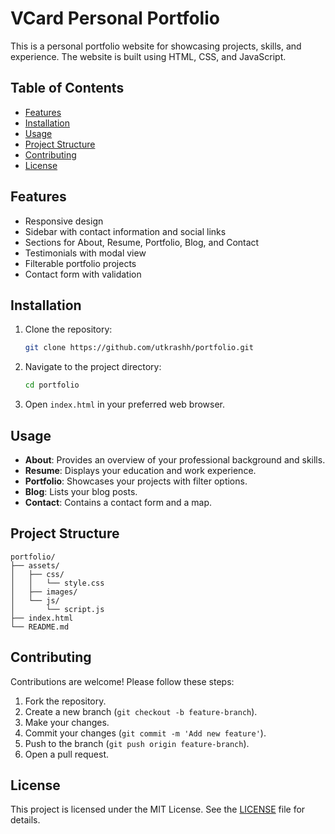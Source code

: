 # VCard Personal Portfolio

This is a personal portfolio website for showcasing projects, skills, and experience. The website is built using HTML, CSS, and JavaScript.

## Table of Contents

- [Features](#features)
- [Installation](#installation)
- [Usage](#usage)
- [Project Structure](#project-structure)
- [Contributing](#contributing)
- [License](#license)

## Features

- Responsive design
- Sidebar with contact information and social links
- Sections for About, Resume, Portfolio, Blog, and Contact
- Testimonials with modal view
- Filterable portfolio projects
- Contact form with validation

## Installation

1. Clone the repository:

   ```bash
   git clone https://github.com/utkrashh/portfolio.git
   ```

2. Navigate to the project directory:

   ```bash
   cd portfolio
   ```

3. Open `index.html` in your preferred web browser.

## Usage

- **About**: Provides an overview of your professional background and skills.
- **Resume**: Displays your education and work experience.
- **Portfolio**: Showcases your projects with filter options.
- **Blog**: Lists your blog posts.
- **Contact**: Contains a contact form and a map.

## Project Structure

```
portfolio/
├── assets/
│   ├── css/
│   │   └── style.css
│   ├── images/
│   └── js/
│       └── script.js
├── index.html
└── README.md
```

## Contributing

Contributions are welcome! Please follow these steps:

1. Fork the repository.
2. Create a new branch (`git checkout -b feature-branch`).
3. Make your changes.
4. Commit your changes (`git commit -m 'Add new feature'`).
5. Push to the branch (`git push origin feature-branch`).
6. Open a pull request.

## License

This project is licensed under the MIT License. See the [LICENSE](LICENSE) file for details.
